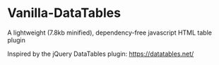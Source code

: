# Vanilla-DataTables
A lightweight (7.8kb minified), dependency-free javascript HTML table plugin

Inspired by the jQuery DataTables plugin: https://datatables.net/
